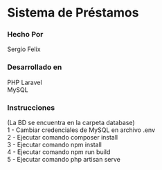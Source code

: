 # Sistema de Préstamos
<h3>Hecho Por</h3>
Sergio Felix<br>
<h3>Desarrollado en</h3>
PHP Laravel<br>
MySQL<br>
<h3>Instrucciones</h3>
(La BD se encuentra en la carpeta database)<br>
1 - Cambiar credenciales de MySQL en archivo .env<br>
2 - Ejecutar comando composer install<br>
3 - Ejecutar comando npm install<br>
4 - Ejecutar comando npm run build<br>
5 - Ejecutar comando php artisan serve<br>
